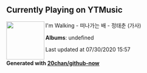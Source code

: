 ## Currently Playing on YTMusic

[<img align="left" width="100" src="https://i.ytimg.com/vi/5VUQc2YRLns/sddefault.jpg?sqp=-oaymwEWCJADEOEBIAQqCghqEJQEGHgg6AJIWg&rs">](https://music.youtube.com/channel/UCDnsBDfmMj-XrEPLv7U7Vvg)

I'm Walking - 떠나가는 배 - 정태춘 (가사)

**Albums**: undefined

Last updated at 07/30/2020 15:57

#### Generated with [20chan/github-now](https://github.com/20chan/github-now)


<!--
**20chan/20chan** is a ✨ _special_ ✨ repository because its `README.md` (this file) appears on your GitHub profile.

Here are some ideas to get you started:

- 🔭 I’m currently working on ...
- 🌱 I’m currently learning ...
- 👯 I’m looking to collaborate on ...
- 🤔 I’m looking for help with ...
- 💬 Ask me about ...
- 📫 How to reach me: ...
- 😄 Pronouns: ...
- ⚡ Fun fact: ...
-->
